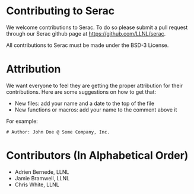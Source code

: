 # Contributing to Serac

We welcome contributions to Serac. To do so please submit a pull request through our
Serac github page at https://github.com/LLNL/serac.

All contributions to Serac must be made under the BSD-3 License.

# Attribution

We want everyone to feel they are getting the proper attribution for their
contributions.  Here are some suggestions on how to get that:

* New files: add your name and a date to the top of the file
* New functions or macros: add your name to the comment above it

For example:

```
# Author: John Doe @ Some Company, Inc.
```

# Contributors (In Alphabetical Order)

* Adrien Bernede, LLNL
* Jamie Bramwell, LLNL
* Chris White, LLNL
